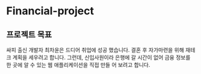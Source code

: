 # Financial-project
## 프로젝트 목표
싸피 출신 개발자 최차윤은 드디어 취업에 성공 했습니다.
결혼 후 자가마련을 위해 재테크 계획을 세우려고 합니다.
그런데, 신입사원이라 은행에 갈 시간이 없어 금융 정보를 한 곳에 알 수 있는 웹 애플리케이션을 직접 만들
어 보려고 합니다.
